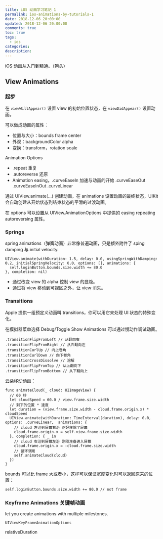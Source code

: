 ```yaml
---
title: iOS 动画学习笔记 1
permalink: ios-animations-by-tutorials-1
date: 2018-12-06 20:00:00
updated: 2018-12-06 20:00:00
comments: true
toc: true
tags:
  - ios
categories:
description:
---
```


iOS 动画从入门到精通。（狗头）

## View Animations

### 起步

在 `viewWillAppear()` 设置 view 的初始位置状态，在 `viewDidAppear()` 设置动画。

可以做成动画的属性：

- 位置与大小：bounds frame center
- 外观：backgroundColor alpha
- 变换：transform，rotation scale

Animation Options

- .repeat 重复
- .autoreverse 还原
- Animation easing，.curveEaseIn 加速与动画的开始 .curveEaseOut .curveEaseInOut .curveLinear

通过 UIView.animate(...) 创建动画，在 animations 设置动画的最终状态，UIKit 会自动创建从开始状态到结束状态的平滑的过渡动画。

在 options 可以设置从 UIView.AnimationOptions 中提供的 easing repeating autoreversing 属性。

<!-- more -->

### Springs

spring animations（弹簧动画）非常像普遍动画，只是额外附件了 sping damping 与 initial velocity.

```
UIView.animate(withDuration: 1.5, delay: 0.0, usingSpringWithDamping: 0.2, initialSpringVelocity: 0.0, options: [], animations: {
  self.loginButton.bounds.size.width += 80.0
}, completion: nil)
```

- 通过改变 view 的 alpha 控制 view 的显隐。
- 通过将 view 移动到可视区之外，让 view 消失。

### Transitions

Apple 提供一组预定义动画叫 transitions，你可以用它来处理 UI 状态的特殊变化。

在模拟器菜单选择 Debug/Toggle Show Animations 可以通过慢动作调试动画。

```
.transitionFlipFromLeft // 从翻向右
.transitionFlipFromRight // 从右翻向左
.transitionCurlUp // 向上卷角
.transitionCurlDown // 向下卷角
.transitionCrossDissolve // 溶解
.transitionFlipFromTop // 从上翻向下
.transitionFlipFromBottom // 从下翻向上
```

云朵移动动画：

```
func animateCloud(_ cloud: UIImageView) {
  // 60 秒
  let cloudSpeed = 60.0 / view.frame.size.width
  // 剩下的位置 * 速度
  let duration = (view.frame.size.width - cloud.frame.origin.x) * cloudSpeed
  UIView.animate(withDuration: TimeInterval(duration), delay: 0.0, options: .curveLinear,  animations: {
    // cloud 左沿到屏幕右沿 正好移除了屏幕
    cloud.frame.origin.x = self.view.frame.size.width
  }, completion: { _ in
    // cloud 右沿到屏幕左沿 刚刚准备进入屏幕
    cloud.frame.origin.x = -cloud.frame.size.width
    // 循环调用
    self.animateCloud(cloud)
  })
}
```

bounds 可以比 frame 大或者小，这样可以保证宽度变化时可以返回原来的位置：

```
self.loginButton.bounds.size.width += 80.0 // not frame
```

### Keyframe Animations 关键帧动画

let you create animations with multiple milestones.

`UIViewKeyFrameAnimationOptions`

relativeDuration
